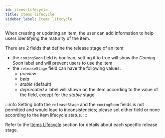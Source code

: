 ```yaml
---
id: items-lifecycle
title: Items lifecycle
sidebar_label: Items lifecycle
---
```


When creating or updating an item, the user can add information to help users identifying the maturity of the item.

There are 2 fields that define the release stage of an item:

- the `comingSoon` field is boolean, setting it to true will show the *Coming Soon* label and will prevent users to use the item
- the `releaseStage` field can have the following values:
  - *preview*
  - *beta*
  - *stable* (default)
  - *deprecated* a label will shown on the item according to the value of the field, except for the *stable* stage

:::info
Setting both the `releaseStage` and the `comingSoon` fields is not permitted and would lead to inconsistencies; please set either field or none according to the item lifecycle status.
:::

Refer to the [Items Lifecycle](/marketplace/overview_marketplace.md#marketplace-items-lifecycle) section for details about each specific release stage.